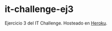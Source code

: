 # it-challenge-ej3

Ejercicio 3 del IT Challenge. 
Hosteado en [Heroku](http://it-challenge.herokuapp.com).


